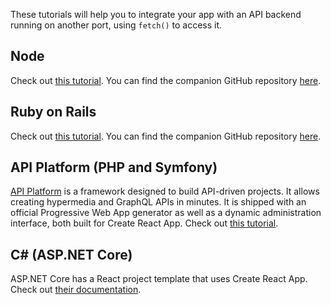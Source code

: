 These tutorials will help you to integrate your app with an API backend running on another port, using `fetch()` to access it.

Node
----

Check out [this tutorial](https://www.fullstackreact.com/articles/using-create-react-app-with-a-server/). You can find the companion GitHub repository [here](https://github.com/fullstackreact/food-lookup-demo).

Ruby on Rails
-------------

Check out [this tutorial](https://www.fullstackreact.com/articles/how-to-get-create-react-app-to-work-with-your-rails-api/). You can find the companion GitHub repository [here](https://github.com/fullstackreact/food-lookup-demo-rails).

API Platform (PHP and Symfony)
------------------------------

[API Platform](https://api-platform.com) is a framework designed to build API-driven projects. It allows creating hypermedia and GraphQL APIs in minutes. It is shipped with an official Progressive Web App generator as well as a dynamic administration interface, both built for Create React App. Check out [this tutorial](https://api-platform.com/docs/distribution).

C\# (ASP.NET Core)
------------------

ASP.NET Core has a React project template that uses Create React App. Check out [their documentation](https://docs.microsoft.com/en-us/aspnet/core/client-side/spa/react).
